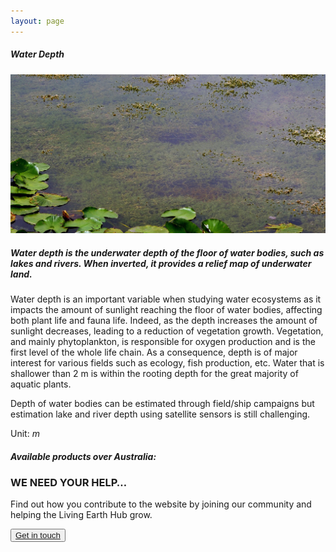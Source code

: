 ```yaml
---
layout: page
---
```


<!-- Content-section-start -->
<div class="container">
    <div class="row">
        <div class="col-12 mt-60">
            <h5 class="common-title">Water Depth</h5>
        </div>
        <div class="col-xs-12 col-sm-12 col-ms-9 col-lg-9 col-xl-9 col-xxl-9">
            <div class="common-image pb-5">
                <img src="/assets/img/wales/big/water-depth.jpg" class="img-fluid" alt="Water Depth">
            </div>
            <div>
                <h5 class="font-weight-bold">Water depth is the underwater depth of the floor of water bodies, such as lakes and rivers. When inverted, it provides a relief map of underwater land.</h5>
                <div class="pt-4">
                    <p>Water depth is an important variable when studying water ecosystems as it impacts the amount of sunlight reaching the floor of water bodies, affecting both plant life and fauna life. Indeed, as the depth increases the amount of sunlight decreases, leading to a reduction of vegetation growth. Vegetation, and mainly phytoplankton, is responsible for oxygen production and is the first level of the whole life chain. As a consequence, depth is of major interest for various fields such as ecology, fish production, etc. Water that is shallower than 2 m is within the rooting depth for the great majority of aquatic plants.</p>
                    <p>Depth of water bodies can be estimated through field/ship campaigns but estimation lake and river depth using satellite sensors is still challenging.</p>
                    <p>Unit: <i>m</i></p>
                </div>
            </div>
            <div class="py-5">
                <h5 class="font-weight-bold mb-4">Available products over Australia:</h5>
                <ul class="list-title">
                </ul>
            </div>
        </div>
    </div>
</div>
<!-- Content-section-end -->

<!-- get-in-section-Start -->
<div class="container mb-100">
    <div class="get-in-section-main">
        <div class="get-in-section-dsc">
            <h3>WE NEED YOUR HELP&hellip;</h3>
            <p>Find out how you contribute to the website by joining our community and helping the Living Earth Hub grow.</p>
        </div>
        <button type="button"><a href="/contact/">Get in touch</a></button>
    </div>
</div>
<!-- get-in-section-End -->